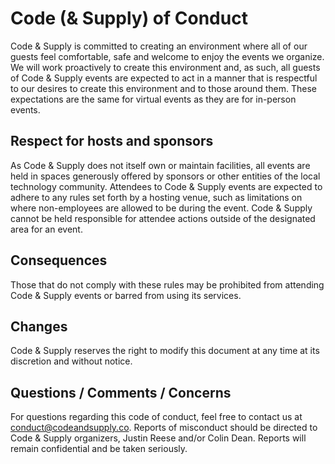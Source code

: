 # Code (& Supply) of Conduct

Code & Supply is committed to creating an environment where all of our guests
feel comfortable, safe and welcome to enjoy the events we organize. We will
work proactively to create this environment and, as such, all guests of Code &
Supply events are expected to act in a manner that is respectful to our desires
to create this environment and to those around them. These expectations are the 
same for virtual events as they are for in-person events.

## Respect for hosts and sponsors

As Code & Supply does not itself own or maintain facilities, all events are held in spaces generously offered by sponsors or other entities of the local technology community. Attendees to Code & Supply events are expected to adhere to any rules set forth by a hosting venue, such as limitations on where non-employees are allowed to be during the event. Code & Supply cannot be held responsible for attendee actions outside of the designated area for an event.

## Consequences

Those that do not comply with these rules may be prohibited from attending Code
& Supply events or barred from using its services.

## Changes

Code & Supply reserves the right to modify this document at any time at its discretion and without notice.

## Questions / Comments / Concerns

For questions regarding this code of conduct, feel free to contact us at conduct@codeandsupply.co. Reports of misconduct should be directed to Code & Supply organizers, Justin Reese and/or Colin Dean. Reports will remain confidential and be taken seriously.

